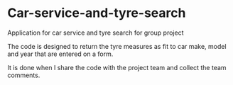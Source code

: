 # Car-service-and-tyre-search
Application for car service and tyre search for group project

The code is designed to return the tyre measures as fit to car make, model and year that are entered on a form.

It is done when I share the code with the project team and collect the team comments.
